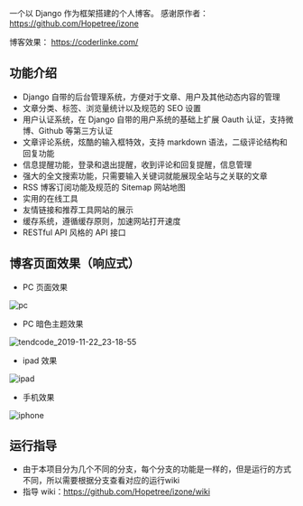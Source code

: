 一个以 Django 作为框架搭建的个人博客。 
感谢原作者： https://github.com/Hopetree/izone

博客效果： https://coderlinke.com/

## 功能介绍
- Django 自带的后台管理系统，方便对于文章、用户及其他动态内容的管理
- 文章分类、标签、浏览量统计以及规范的 SEO 设置
- 用户认证系统，在 Django 自带的用户系统的基础上扩展 Oauth 认证，支持微博、Github 等第三方认证
- 文章评论系统，炫酷的输入框特效，支持 markdown 语法，二级评论结构和回复功能
- 信息提醒功能，登录和退出提醒，收到评论和回复提醒，信息管理
- 强大的全文搜索功能，只需要输入关键词就能展现全站与之关联的文章
- RSS 博客订阅功能及规范的 Sitemap 网站地图
- 实用的在线工具
- 友情链接和推荐工具网站的展示
- 缓存系统，遵循缓存原则，加速网站打开速度
- RESTful API 风格的 API 接口

## 博客页面效果（响应式）
- PC 页面效果

![pc](https://user-images.githubusercontent.com/30201215/60588842-93321b80-9dca-11e9-93f2-50e34b2c4b3f.jpg)

- PC 暗色主题效果

![tendcode_2019-11-22_23-18-55](https://user-images.githubusercontent.com/30201215/69438380-e576d780-0d7f-11ea-9ea5-c182caa3a2a8.png)

- ipad 效果

![ipad](https://user-images.githubusercontent.com/30201215/60588800-7e558800-9dca-11e9-8beb-5d2dcf01b869.jpg)

- 手机效果

![iphone](https://user-images.githubusercontent.com/30201215/60588832-8e6d6780-9dca-11e9-84fa-f1d71510c81e.jpg)

## 运行指导
- 由于本项目分为几个不同的分支，每个分支的功能是一样的，但是运行的方式不同，所以需要根据分支查看对应的运行wiki
- 指导 wiki：https://github.com/Hopetree/izone/wiki